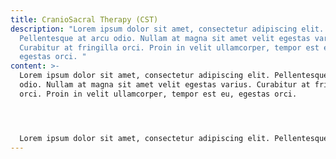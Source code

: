 ```yaml
---
title: CranioSacral Therapy (CST)
description: "Lorem ipsum dolor sit amet, consectetur adipiscing elit.
  Pellentesque at arcu odio. Nullam at magna sit amet velit egestas varius.
  Curabitur at fringilla orci. Proin in velit ullamcorper, tempor est eu,
  egestas orci. "
content: >-
  Lorem ipsum dolor sit amet, consectetur adipiscing elit. Pellentesque at arcu
  odio. Nullam at magna sit amet velit egestas varius. Curabitur at fringilla
  orci. Proin in velit ullamcorper, tempor est eu, egestas orci.




  Lorem ipsum dolor sit amet, consectetur adipiscing elit. Pellentesque at arcu odio. Nullam at magna sit amet velit egestas varius. Curabitur at fringilla orci. Proin in velit ullamcorper, tempor est eu, egestas orci.
---
```

